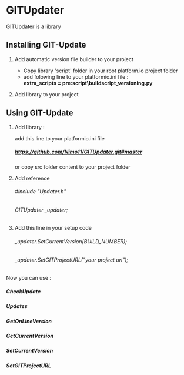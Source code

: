 # GITUpdater
GITUpdater is a library
## Installing GIT-Update

1. Add automatic version file builder to your project
   - Copy library 'script' folder in your root platform.io project folder
   - add folowing line to your platformio.ini file :   
       **extra_scripts = pre:script\buildscript_versioning.py**

2. Add library to your project

## Using GIT-Update

1. Add library : 

   add this line to your platformio.ini file 
      ##### https://github.com/Nimo11/GITUpdater.git#master
   or copy src folder content to your project folder

2. Add reference
   
   ###### #include "Updater.h"
   ###### GITUpdater _updater;

3. Add this line in your setup code 
      
   ###### _updater.SetCurrentVersion(BUILD_NUMBER);
   ###### _updater.SetGITProjectURL("your project url");

Now you can use :

##### CheckUpdate
##### Updates
##### GetOnLineVersion
##### GetCurrentVersion
##### SetCurrentVersion
##### SetGITProjectURL






